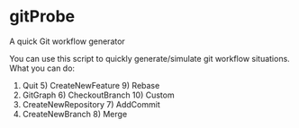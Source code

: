 # gitProbe
A quick Git workflow generator

You can use this script to quickly generate/simulate git workflow situations.
What you can do:

1) Quit                   5) CreateNewFeature      9) Rebase
2) GitGraph               6) CheckoutBranch       10) Custom
3) CreateNewRepository    7) AddCommit
4) CreateNewBranch        8) Merge
